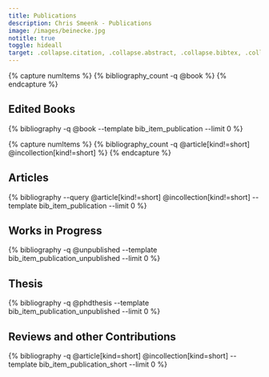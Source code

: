 ```yaml
---
title: Publications
description: Chris Smeenk - Publications
image: /images/beinecke.jpg
notitle: true
toggle: hideall
target: .collapse.citation, .collapse.abstract, .collapse.bibtex, .collapse.fullentry
---
```


{% capture numItems %}
{% bibliography_count -q @book %}
{% endcapture %}
 
<h2 class="bibliography" style="counter-reset:bibitem {{numItems|plus:1}}">
	<a class="plus-icon minus" data-toggle="collapse"  data-target=".collapse.editedbooks" data-text="Collapse">Edited Books</a>&nbsp;
</h2>

<div class="collapse editedbooks show">
{% bibliography -q @book --template bib_item_publication --limit 0 %}
</div>



{% capture numItems %}
{% bibliography_count -q @article[kind!=short] @incollection[kind!=short] %}
{% endcapture %}

<p></p>
<h2 class="bibliography" style="counter-reset:bibitem {{numItems|plus:1}}">
	<a class="plus-icon minus" data-toggle="collapse"  data-target=".collapse.articles" data-text="Collapse">Articles</a></h2>

<div class="articles collapse show">
{% bibliography --query @article[kind!=short] @incollection[kind!=short] --template bib_item_publication --limit 0 %}
</div>

<p></p>
<h2 class="bibliography">
	<a class="plus-icon minus" data-toggle="collapse"  data-target=".collapse.wip" data-text="Collapse">Works in Progress</a></h2>

<div class="nolisting collapse wip show">
{% bibliography -q @unpublished --template bib_item_publication_unpublished --limit 0 %}
</div>

<p></p>
<h2 class="bibliography">
	<a class="plus-icon minus" data-toggle="collapse"  data-target=".collapse.phd" data-text="Collapse">Thesis</a></h2>

<div class="nolisting collapse phd show">
{% bibliography -q @phdthesis --template bib_item_publication_unpublished --limit 0 %}
</div>

<p></p>
<h2 class="bibliography">
	<a class="plus-icon minus" data-toggle="collapse"  data-target=".collapse.shortarticles" data-text="Collapse">Reviews and other Contributions</a></h2>

<div class="nolisting collapse shortarticles show">
{% bibliography -q @article[kind=short] @incollection[kind=short] --template bib_item_publication_short --limit 0 %}
</div>
